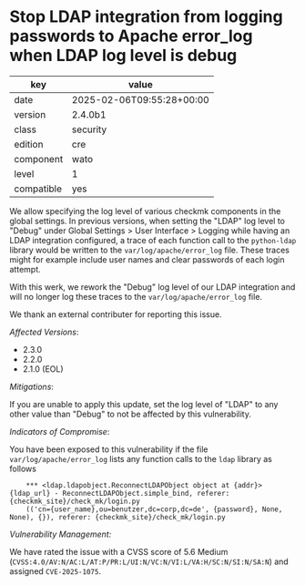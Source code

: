 [//]: # (werk v2)
# Stop LDAP integration from logging passwords to Apache error_log when LDAP log level is debug

key        | value
---------- | ---
date       | 2025-02-06T09:55:28+00:00
version    | 2.4.0b1
class      | security
edition    | cre
component  | wato
level      | 1
compatible | yes

We allow specifying the log level of various checkmk components in the
global settings. In previous versions, when setting the "LDAP" log level
to "Debug" under Global Settings > User Interface > Logging while having
an LDAP integration configured, a trace of each function call to the
`python-ldap` library would be written to the `var/log/apache/error_log`
file. These traces might for example include user names and clear
passwords of each login attempt.

With this werk, we rework the "Debug" log level of our LDAP integration
and will no longer log these traces to the `var/log/apache/error_log`
file.

We thank an external contributer for reporting this issue.

*Affected Versions*:

* 2.3.0
* 2.2.0
* 2.1.0 (EOL)

*Mitigations*:

If you are unable to apply this update, set the log level of "LDAP" to
any other value than "Debug" to not be affected by this vulnerability.

*Indicators of Compromise*:

You have been exposed to this vulnerability if the file
`var/log/apache/error_log` lists any function calls to the `ldap`
library as follows

```
    *** <ldap.ldapobject.ReconnectLDAPObject object at {addr}> {ldap_url} - ReconnectLDAPObject.simple_bind, referer: {checkmk_site}/check_mk/login.py
    (('cn={user_name},ou=benutzer,dc=corp,dc=de', {password}, None, None), {}), referer: {checkmk_site}/check_mk/login.py
```

*Vulnerability Management:*

We have rated the issue with a CVSS score of 5.6 Medium
(`CVSS:4.0/AV:N/AC:L/AT:P/PR:L/UI:N/VC:N/VI:L/VA:H/SC:N/SI:N/SA:N`) and
assigned `CVE-2025-1075`.